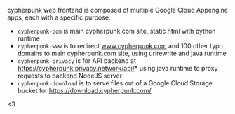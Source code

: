 cypherpunk web frontend is composed of multiple Google Cloud Appengine apps, each with a specific purpose:

* `cypherpunk-com` is main cypherpunk.com site, static html with python runtime
* `cypherpunk-www` is to redirect www.cypherpunk.com and 100 other typo domains to main cypherpunk.com site, using urlrewrite and java runtime
* `cypherpunk-privacy` is for API backend at https://cypherpunk.privacy.network/api/* using java runtime to proxy requests to backend NodeJS server
* `cypherpunk-download` is to serve files out of a Google Cloud Storage bucket for https://download.cypherpunk.com/

<3
